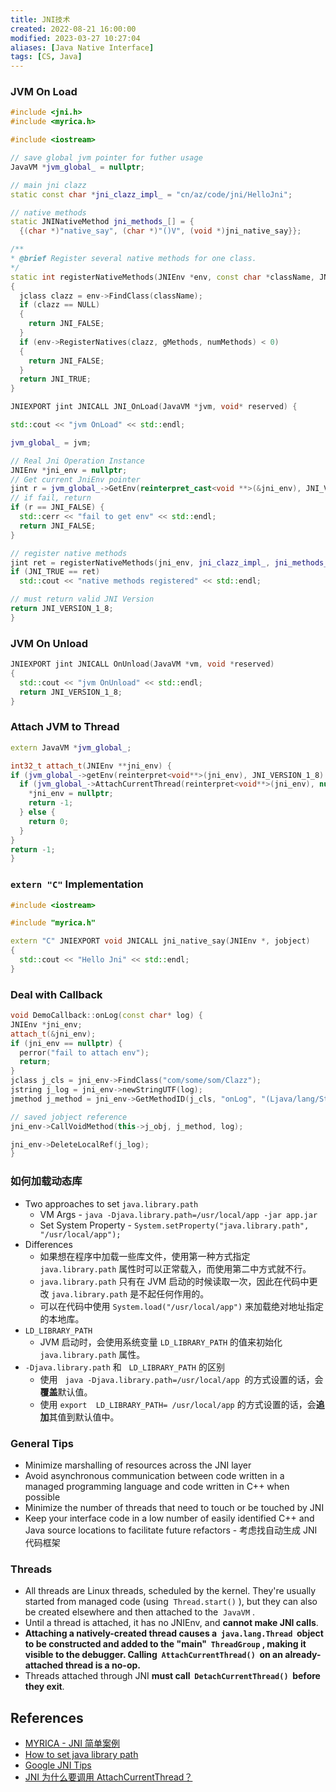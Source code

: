 ```yaml
---
title: JNI技术
created: 2022-08-21 16:00:00
modified: 2023-03-27 10:27:04
aliases: [Java Native Interface]
tags: [CS, Java]
---
```


### JVM On Load

```cpp
#include <jni.h>
#include <myrica.h>

#include <iostream>

// save global jvm pointer for futher usage
JavaVM *jvm_global_ = nullptr;

// main jni clazz
static const char *jni_clazz_impl_ = "cn/az/code/jni/HelloJni";

// native methods
static JNINativeMethod jni_methods_[] = {
  {(char *)"native_say", (char *)"()V", (void *)jni_native_say}};

/**
* @brief Register several native methods for one class.
*/
static int registerNativeMethods(JNIEnv *env, const char *className, JNINativeMethod *gMethods, int numMethods)
{
  jclass clazz = env->FindClass(className);
  if (clazz == NULL)
  {
    return JNI_FALSE;
  }
  if (env->RegisterNatives(clazz, gMethods, numMethods) < 0)
  {
    return JNI_FALSE;
  }
  return JNI_TRUE;
}

JNIEXPORT jint JNICALL JNI_OnLoad(JavaVM *jvm, void* reserved) {

std::cout << "jvm OnLoad" << std::endl;

jvm_global_ = jvm;

// Real Jni Operation Instance
JNIEnv *jni_env = nullptr;
// Get current JniEnv pointer
jint r = jvm_global_->GetEnv(reinterpret_cast<void **>(&jni_env), JNI_VERSION_1_8);
// if fail, return
if (r == JNI_FALSE) {
  std::cerr << "fail to get env" << std::endl;
  return JNI_FALSE;
}

// register native methods
jint ret = registerNativeMethods(jni_env, jni_clazz_impl_, jni_methods_, sizeof(jni_methods_) / sizeof(jni_methods_[0]));
if (JNI_TRUE == ret)
  std::cout << "native methods registered" << std::endl;

// must return valid JNI Version
return JNI_VERSION_1_8;
}
```

### JVM On Unload

```cpp
JNIEXPORT jint JNICALL OnUnload(JavaVM *vm, void *reserved)
{
  std::cout << "jvm OnUnload" << std::endl;
  return JNI_VERSION_1_8;
}
```

### Attach JVM to Thread

```cpp
extern JavaVM *jvm_global_;

int32_t attach_t(JNIEnv **jni_env) {
if (jvm_global_->getEnv(reinterpret<void**>(jni_env), JNI_VERSION_1_8) < 0) {
  if (jvm_global_->AttachCurrentThread(reinterpret<void**>(jni_env), nullptr) < 0) {
    *jni_env = nullptr;
    return -1;
  } else {
    return 0;
  }
}
return -1;
}
```

### `extern "C"` Implementation

```cpp
#include <iostream>

#include "myrica.h"

extern "C" JNIEXPORT void JNICALL jni_native_say(JNIEnv *, jobject)
{
  std::cout << "Hello Jni" << std::endl;
}
```

### Deal with Callback

```cpp
void DemoCallback::onLog(const char* log) {
JNIEnv *jni_env;
attach_t(&jni_env);
if (jni_env == nullptr) {
  perror("fail to attach env");
  return;
}
jclass j_cls = jni_env->FindClass("com/some/som/Clazz");
jstring j_log = jni_env->newStringUTF(log);
jmethod j_method = jni_env->GetMethodID(j_cls, "onLog", "(Ljava/lang/String;)V");

// saved jobject reference
jni_env->CallVoidMethod(this->j_obj, j_method, log);

jni_env->DeleteLocalRef(j_log);
}
```

### 如何加载动态库

- Two approaches to set `java.library.path`
  - VM Args - `java -Djava.library.path=/usr/local/app -jar app.jar`
  - Set System Property - `System.setProperty("java.library.path", "/usr/local/app");`
- Differences
  - 如果想在程序中加载一些库文件，使用第一种方式指定 `java.library.path` 属性时可以正常载入，而使用第二中方式就不行。
  - `java.library.path` 只有在 JVM 启动的时候读取一次，因此在代码中更改 `java.library.path` 是不起任何作用的。
  - 可以在代码中使用 `System.load("/usr/local/app")` 来加载绝对地址指定的本地库。
- `LD_LIBRARY_PATH`
  - JVM 启动时，会使用系统变量 `LD_LIBRARY_PATH` 的值来初始化`java.library.path` 属性。
- `-Djava.library.path` 和   `LD_LIBRARY_PATH` 的区别
  - 使用   `java -Djava.library.path=/usr/local/app`  的方式设置的话，会**覆盖**默认值。
  - 使用 `export  LD_LIBRARY_PATH= /usr/local/app` 的方式设置的话，会**追加**其值到默认值中。

### General Tips

- Minimize marshalling of resources across the JNI layer
- Avoid asynchronous communication between code written in a managed programming language and code written in C++ when possible
- Minimize the number of threads that need to touch or be touched by JNI
- Keep your interface code in a low number of easily identified C++ and Java source locations to facilitate future refactors - 考虑找自动生成 JNI 代码框架

### Threads

- All threads are Linux threads, scheduled by the kernel. They're usually started from managed code (using  `Thread.start()` ), but they can also be created elsewhere and then attached to the  `JavaVM` .
- Until a thread is attached, it has no JNIEnv, and **cannot make JNI calls**.
- **Attaching a natively-created thread causes a  `java.lang.Thread`  object to be constructed and added to the "main"  `ThreadGroup` , making it visible to the debugger. Calling  `AttachCurrentThread()`  on an already-attached thread is a no-op.**
- Threads attached through JNI **must call  `DetachCurrentThread()`  before they exit**.

## References

- [MYRICA - JNI 简单案例](https://github.com/azusachino/myrica)
- [How to set java library path](https://blog.csdn.net/codepython/article/details/42718003)
- [Google JNI Tips](https://developer.android.com/training/articles/perf-jni)
- [JNI 为什么要调用 AttachCurrentThread？](https://keeplooking.top/2020/05/19/Android/AttachCurrentThread)
